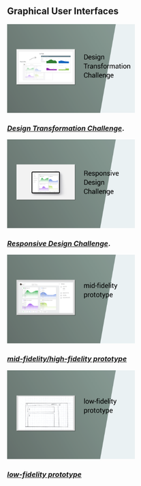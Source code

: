 ## Graphical User Interfaces



<p>
  <a href="https://sarah-wach.github.io/transformation.html">
    <img src="/assets/gui/guiinhalt/thumbnail4.png" alt="gui thumbnail" width="300">
  </a>
</p>

### [*Design Transformation Challenge*](transformation.md).


<p>
  <a href="https://sarah-wach.github.io/responsive.html">
    <img src="/assets/gui/guiinhalt/thumbnail3.png" alt="gui thumbnail" width="300">
  </a>
</p>

### [*Responsive Design Challenge*](responsive.md).


<p>
  <a href="https://sarah-wach.github.io/GUI_mid.html">
    <img src="/assets/gui/guiinhalt/thumbnail2.png" alt="gui thumbnail" width="300">
  </a>
</p>

### [*mid-fidelity/high-fidelity prototype*](GUI_mid.md)


<p>
  <a href="https://sarah-wach.github.io/GUI_low.html">
    <img src="/assets/gui/guiinhalt/thumbnail1.png" alt="gui thumbnail" width="300">
  </a>
</p>

### [*low-fidelity prototype*](GUI_low.md)
